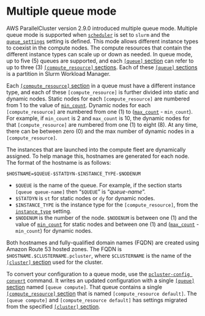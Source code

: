 # Multiple queue mode<a name="queue-mode"></a>

AWS ParallelCluster version 2\.9\.0 introduced multiple queue mode\. Multiple queue mode is supported when [`scheduler`](cluster-definition.md#scheduler) is set to `slurm` and the [`queue_settings`](cluster-definition.md#queue-settings) setting is defined\. This mode allows different instance types to coexist in the compute nodes\. The compute resources that contain the different instance types can scale up or down as needed\. In queue mode, up to five \(5\) queues are supported, and each [`[queue]` section](queue-section.md) can refer to up to three \(3\) [`[compute_resource]` sections](compute-resource-section.md)\. Each of these [`[queue]` sections](queue-section.md) is a partition in Slurm Workload Manager\.

Each [`[compute_resource]` section](compute-resource-section.md) in a queue must have a different instance type, and each of these `[compute_resource]` is further divided into static and dynamic nodes\. Static nodes for each `[compute_resource]` are numbered from 1 to the value of [`min_count`](compute-resource-section.md#compute-resource-min-count)\. Dynamic nodes for each `[compute_resource]` are numbered from one \(1\) to \([`max_count`](compute-resource-section.md#compute-resource-max-count) \- `min_count`\)\. For example, if `min_count` is 2 and `max_count` is 10, the dynamic nodes for that `[compute_resource]` are numbered from one \(1\) to eight \(8\)\. At any time, there can be between zero \(0\) and the max number of dynamic nodes in a `[compute_resource]`\.

The instances that are launched into the compute fleet are dynamically assigned\. To help manage this, hostnames are generated for each node\. The format of the hostname is as follows:

`$HOSTNAME=$QUEUE-$STATDYN-$INSTANCE_TYPE-$NODENUM`
+ `$QUEUE` is the name of the queue\. For example, if the section starts `[queue queue-name]` then “`$QUEUE`” is “*queue\-name*”\.
+ `$STATDYN` is `st` for static nodes or `dy` for dynamic nodes\.
+ `$INSTANCE_TYPE` is the instance type for the `[compute_resource]`, from the [`instance_type`](compute-resource-section.md#compute-resource-instance-type) setting\.
+ `$NODENUM` is the number of the node\. `$NODENUM` is between one \(1\) and the value of [`min_count`](compute-resource-section.md#compute-resource-min-count) for static nodes and between one \(1\) and \([`max_count`](compute-resource-section.md#compute-resource-max-count) \- `min_count`\) for dynamic nodes\.

Both hostnames and fully\-qualified domain names \(FQDN\) are created using Amazon Route 53 hosted zones\. The FQDN is `$HOSTNAME.$CLUSTERNAME.pcluster`, where `$CLUSTERNAME` is the name of the [`[cluster]` section](cluster-definition.md) used for the cluster\.

To convert your configuration to a queue mode, use the [`pcluster-config convert`](pcluster-config.md#pcluster-config-convert) command\. It writes an updated configuration with a single [`[queue]` section](queue-section.md) named `[queue compute]`\. That queue contains a single [`[compute_resource]` section](compute-resource-section.md) that is named `[compute_resource default]`\. The `[queue compute]` and `[compute_resource default]` has settings migrated from the specified [`[cluster]` section](cluster-definition.md)\.